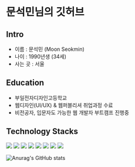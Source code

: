 # 문석민님의 깃허브

## Intro

* 이름 : 문석민 (Moon Seokmin)
* 나이 : 1990년생 (34세)
* 사는 곳 : 서울

## Education

* 부일전자디자인고등학교
* 웹디자인(UI/UX) & 웹퍼블리셔 취업과정 수료
* 비전공자, 입문자도 가능한 웹 개발자 부트캠프 진행중

## Technology Stacks
<img src="https://img.shields.io/badge/HTML-E34F26?style=flat-square&logo=html5&logoColor=white"/></a>
<img src="https://img.shields.io/badge/CSS-1572B6?style=flat-square&logo=css3&logoColor=white"/></a>
<img src="https://img.shields.io/badge/JavaScript-F7DF1E?style=flat-square&logo=javascript&logoColor=white"/></a>
<img src="https://img.shields.io/badge/React-61DAFB?style=flat-square&logo=react&logoColor=white"/></a>
<img src="https://img.shields.io/badge/Styled--Components-DB7093?style=flat-square&logo=styled-components&logoColor=white"/></a>
<img src="https://img.shields.io/badge/Puppeteer-DB7093?&style=flat-square&logo=puppeteer&logoColor=white"/></a>
<img src="https://img.shields.io/badge/Python-blue?style=flat-square&logo=python&logoColor=white"/></a>
<img src="https://img.shields.io/badge/TypeScript-blue?style=flat-square&logo=TypeScript&logoColor=white"/></a>


![Anurag's GitHub stats](https://github-readme-stats.vercel.app/api?username=msm0748&show_icons=true&theme=merko)
